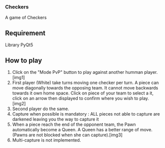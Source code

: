 ### Checkers
A game of Checkers

## Requirement
Library PyQt5

## How to play
1.  Click on the "Mode PvP" button to play against another humman player.[img1]
2.  First player (White) take turns moving one checker per turn. A piece can move diagonally towards the opposing team. It cannot move backwards towards it own home space. Click on piece of your team to select a it, click on an arrow then displayed to confirm where you wish to play. [img2]
3.  Second player do the same.
4.  Capture when possible is mandatory : ALL pieces not able to capture are darkened leaving you the way to capture it
5.  When a piece reach the end of the opponent team, the Pawn automatically become a Queen. A Queen has a better range of move. (Pawns are not blocked when she can capture).[img3]
6.  Multi-capture is not implemented.
